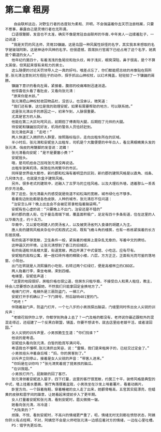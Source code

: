 # 第二章 租房
        自由联邦这边，对野生行者的态度较为柔和、开明，不会强逼着你去天罚注册档案，只要不惹事，暴露自己是灵境行者也无所谓。
       口语很蹩脚，发音也不太准，确实不像是常驻自由联邦的华裔.中年男人一边揉着肚子，一边说道：
       “我是天罚的风法师，灵境ID镰鼬，这是岛国一种风属性妖怪的名字，其实我本来想取的名字是玻瑞阿斯，这是神话中风神的名字。但很遗憾，首席执行官阁下已经占用了这个名字，她真是个霸道的女人。”
       他年纪约莫四十，有着浅浅的鱼尾纹和抬头纹，眸子浅灰，眼窝深陷，鼻子很高，是个不算太英俊，但笑起来很有亲和力的男士。
       这么随便的讨论天罚领导人之一真的好吗，哦差点忘了，你们都能把总统的肖像贴在厕所里.张元清注意到对方捂肚子的动作，探手抓出山神权杖，以幻术掩盖，轻轻拍了一下镰鼬的肩膀。
       镰鼬下意识的看向左肩，紧接着，腹部的绞痛难耐迅速消退。
       他惊喜低头看了看肚皮，又看向张元清：
       “原来你是木妖。”
       张元清把山神权杖收回物品栏，没否认，也没承认，微笑道：
       “我们还有事，这位是我的助理安妮，如果有需要帮助的地方，可以联系她。”
       这是张元清出手的原因之一，初来乍到，人脉很重要。
       尤其是官方的人脉。
       他能在第二大区叱咤风云，前期抱了傅青阳大腿，后期抱了元帅的大腿。
       待安妮和镰鼬加完好友，机场的警务人员恰好赶到。
       张元清低声道：“走吧！”
       两人快速汇入拥挤的人群里，按照路标指示，走向出租车所在的区域。
       半小时后，张元清和安妮坐入出租车，司机是个大腹便便的中年白人，看见黑眼睛黄头发的张元清，俏皮的用蹩脚的发音说：泥薅！
       张元清看向安妮：“是不是要塞小费？”
       安妮摇头。
       哦，是司机给自己加戏张元清没再说话。
       出租车驶离机场，疾驰在热闹繁华的市区。
       同样是世界级大都市，新约郡和松海有着明显的区别，新约郡的建筑风格是以直角、线条、几何体为主，也就是方盒子建筑风格。
       另外，很多老式的建筑中，还融入了古罗马的立柱风格，以及大理石外墙，透着那么一丢丢的岁月沧桑。
       除了这些，张元清最大的感受就是街道不如松海的宽敞，城市绿化也不够多。
       看着街边到处都是各色皮肤、人种的城市，张元清忍不住问道：
       “治安怎么样？晚上出去会不会被尼哥拿枪指着脑袋啊。”
       安妮有些心虚的说：“只要晚上不出门，治安还是不错的”
       新约郡的唐人街，位于曼岛南端下城，覆盖面积极广，足足有四十多条街道，住在这里的人以华裔为主，约十五万。
       华裔中，又以爱吃胡建人的煲汤省人，以及被煲汤省列入食谱的胡建人为主。
       唐人街的建筑风格夹杂在中式和西式之间，既有飞檐斗角的楼房，也有一栋栋紧挨着的长方形居民楼。
       有的街道不够宽敞，卫生条件一般，紧挨着的楼房上是杂乱无章的，写着中文的牌坊。
       这种逼仄的环境，让张元清想到了香江的旧城区。
       有的街道毗邻高楼大厦，街道宽敞，两边开满了中式餐馆、小吃店，应有尽有。
       安妮租的高档公寓，是一座红砖外墙的精致小楼，六层，方方正正，正面有光亮可鉴的落地窗、小阳台。
       出门左转就是人流熙攘的小吃街，右转过两个红绿灯，便是高楼林立的CBD区。
       两人拖着行李，乘坐电梯，来到四楼。
       电梯里，安妮低声道：
       “这里的地段很好，房租价格也很公道，但房东只租华裔，不接受白人和黑人租住，教主，待会儿您要想办法说服她，不然我们只能拿回定金换地方了。”
       电梯门打开，电梯外是三扇防盗门，一梯三户。
       安妮打开手机确认了一下门牌号，然后敲响401室的门。
       “咚咚！”
       伴随着敲门声，防盗门打开，一个七八岁的小男孩探出脑袋，门缝里同时传出女人尖锐的训斥声：
       “老娘花钱供你上学，你都学到狗身上去了？一门及格的都没有，老师说你最近跟校外的混混走得近，还组建了一个反黑白联盟，铺盖，你要不想读书，就去店里给老娘干活，或者滚回国。”
       女人尖锐的训斥声里，小男孩脆生生道：“你们找谁？”
       他说的是粤语。
       安妮扭头看向张元清，白皙的脸庞写满问号。
       粤语我也不懂啊.张元清挤出笑容，说：“雷猴，我们是来租房子的，已经交过定金了。”
       小男孩扭头冲着身后喊：“妈，你的房客到了。”
       训斥声立刻停止，接着是女人尖锐的声音：“带客人进来。”
       “你妈是在训你吗？”张元清笑着搓了搓男孩的脑瓜。
       “在训我姐。”
       小男孩打开门，屁颠颠的回了客厅。
       张元清领着安妮进入屋子，四下打量，这里的客厅很宽敞，约莫三十平，装修风格是典型的中式，墙上挂着水墨画，客厅角落摆着盆栽，小男孩坐在沙发上啃着薯片，看着动画片。
       卧室方向，一个踩着拖鞋，穿着睡裙的女人走了出来，她颧骨略高，五官其实挺漂亮，但蜡黄的皮肤和眉宇间的躁意，让她看起来提前步入了更年期。
       女人打量着安妮和张元清，看到安妮时，眉尖微微一皱。
       她看向张元清，冷冷道：
       “大陆来的？”
       烦躁、不悦、看到安妮时，不高兴的情绪更严重了，呃，情绪无时无刻都在愤怒状态，阿姨你肝火有点旺啊，不对，阿姨您不会是火师吧张元清一边感应着对方的情绪，一边在心里吐槽。
       PS：错字先更后改。